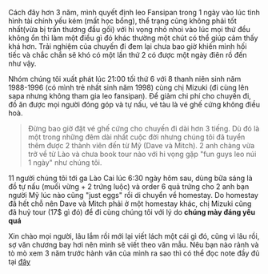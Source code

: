 
Cách đây hơn 3 năm, mình quyết định leo Fansipan trong 1 ngày vào lúc tình hình tài chính yếu kém (mất học bổng),
thể trạng cũng không phải tốt nhất(vừa bị trấn thương đầu gối) với hi vọng nhỏ nhoi vào lúc mọi thứ đều không ổn thì làm một điều gì đó khác thường một chút có thể giúp cảm thấy khá hơn.
Trải nghiệm của chuyến đi đem lại chưa bao giờ khiến mình hối tiếc và chắc chắn sẽ khó có một lần thứ 2 có được một ngày điên rồ đến như vậy.


Nhóm chúng tôi xuất phát lúc 21:00 tối thứ 6 với 8 thanh niên sinh năm 1988-1996 (có mình trẻ nhất sinh năm 1998) cùng chị Mizuki (đi cùng lên sapa nhưng không tham gia leo fansipan).
Để giảm chi phí cho chuyến đi, đồ ăn được mọi người đóng góp và tự nấu, vé tàu là vé ghế cứng không điều hoà.
> Đừng bao giờ đặt vé ghế cứng cho chuyến đi dài hơn 3 tiếng.
Dù đó là một trong những đêm dài nhất cuộc đời nhưng chúng tôi đã tuyển thêm được 2 thành viên đến từ Mỹ (Dave và Mitch).
2 anh chàng vừa trở về từ Lào và chưa book tour nào với hi vọng gặp "fun guys leo núi 1 ngày" như chúng tôi.

11 người chúng tôi tới ga Lào Cai lúc 6:30 ngày hôm sau, dùng bữa sáng là đồ tự nấu (muối vừng + 2 trứng luộc) và order 6 quả trứng cho 2 anh bạn người Mỹ lúc nào cũng "just eggs" rồi di chuyển về homestay.
Do homestay đã hết chỗ nên Dave và Mitch phải ở một homestay khác, chị Mizuki cũng đã huỷ tour (17$ gì đó) để đi cùng chúng tôi với lý do **chúng mày đáng yêu quá**

Xin chào mọi người, lâu lắm rồi mới lại viết lách một cái gì đó, cũng vì lâu rồi, sợ văn chương bay hơi nên mình sẽ viết theo văn mẫu.
Nêu bạn nào rảnh và tò mò xem 3 năm trước hành văn của mình ra sao thì có thể đọc note đầy đủ tại [đây](https://www.facebook.com/notes/m%E1%BA%A7u-h%C3%A0-quang/insane-sapa/10156192494430026/)
